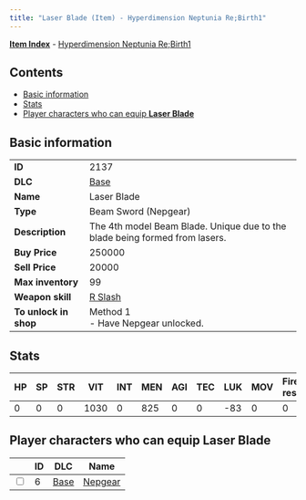 ```yaml
---
title: "Laser Blade (Item) - Hyperdimension Neptunia Re;Birth1"
---
```


[**Item Index**](/neptunia/rb1/item/index.html) - [Hyperdimension Neptunia Re;Birth1](/neptunia/rb1)

## Contents

- [Basic information](#basic-information)
- [Stats](#stats)
- [Player characters who can equip **Laser Blade**](#player-characters-who-can-equip-laser-blade)

## Basic information

|   |   |
| -- | -- |
| **ID** | 2137 |
| **DLC** | [Base](/neptunia/rb1/dlc/1-base.html) |
| **Name** | Laser Blade |
| **Type** | Beam Sword (Nepgear) |
| **Description** | The 4th model Beam Blade. Unique due to the blade being formed from lasers. |
| **Buy Price** | 250000 |
| **Sell Price** | 20000 |
| **Max inventory** | 99 |
| **Weapon skill** | [R Slash](/neptunia/rb1/skill/1-1003-r-slash.html) |
| **To unlock in shop** | Method 1<br />- Have Nepgear unlocked. |

## Stats

| HP | SP | STR | VIT | INT | MEN | AGI | TEC | LUK | MOV | Fire res. | Ice res. | Wind res. | Lightning res. |
| -- | -- | --- | --- | --- | --- | --- | --- | --- | --- | --------- | -------- | --------- | -------------- |
| 0 | 0 | 0 | 1030 | 0 | 825 | 0 | 0 | -83 | 0 | 0 | 0 | 0 | 0 |

## Player characters who can equip **Laser Blade**

|    | ID | DLC | Name |
| -- | -- | --- | ---- |
| <input type="checkbox" id="rb1-player-1-6" class="trackbox" /> | 6 | [Base](/neptunia/rb1/dlc/1-base.html) | [Nepgear](/neptunia/rb1/player/1-6-nepgear.html) |